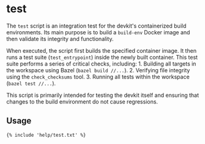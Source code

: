 # test

The `test` script is an integration test for the devkit's containerized build environments. Its main
purpose is to build a `build-env` Docker image and then validate its integrity and functionality.

When executed, the script first builds the specified container image. It then runs a test suite
(`test_entrypoint`) inside the newly built container. This test suite performs a series of critical
checks, including: 1. Building all targets in the workspace using Bazel (`bazel build //...`). 2.
Verifying file integrity using the `check_checksums` tool. 3. Running all tests within the workspace
(`bazel test //...`).

This script is primarily intended for testing the devkit itself and ensuring that changes to the
build environment do not cause regressions.

## Usage

```
{% include 'help/test.txt' %}
```
